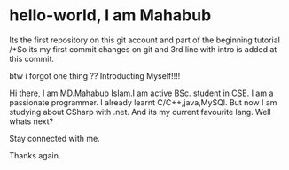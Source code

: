 # hello-world, I am Mahabub
Its the first repository on this git account and part of the beginning tutorial
/*So its my first commit changes on git and 3rd line with intro is added at this commit.

btw i forgot one thing ?? Introducting Myself!!!!

Hi there,
I am MD.Mahabub Islam.I am active BSc. student in CSE. I am a passionate programmer. I already learnt C/C++,java,MySQl. But now I am studying about CSharp with .net. And its my 
current favourite lang. Well whats next? 

Stay connected with me.

Thanks again.
